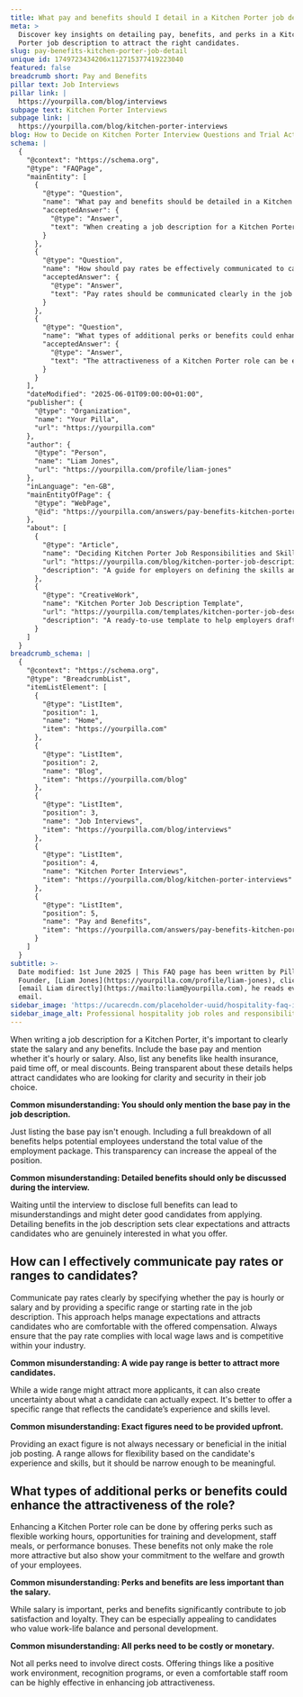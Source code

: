 ```yaml
---
title: What pay and benefits should I detail in a Kitchen Porter job description?
meta: >
  Discover key insights on detailing pay, benefits, and perks in a Kitchen
  Porter job description to attract the right candidates.
slug: pay-benefits-kitchen-porter-job-detail
unique id: 1749723434206x112715377419223040
featured: false
breadcrumb short: Pay and Benefits
pillar text: Job Interviews
pillar link: |
  https://yourpilla.com/blog/interviews
subpage text: Kitchen Porter Interviews
subpage link: |
  https://yourpilla.com/blog/kitchen-porter-interviews
blog: How to Decide on Kitchen Porter Interview Questions and Trial Activities
schema: |
  {
    "@context": "https://schema.org",
    "@type": "FAQPage",
    "mainEntity": [
      {
        "@type": "Question",
        "name": "What pay and benefits should be detailed in a Kitchen Porter job description?",
        "acceptedAnswer": {
          "@type": "Answer",
          "text": "When creating a job description for a Kitchen Porter, it is important to clearly state the salary, whether it is hourly or salary-based, and list all benefits such as health insurance, paid time off, or meal discounts. Transparency in outlining the total compensation package including all perks enhances the appeal of the position and attracts candidates who value clarity and security in their employment."
        }
      },
      {
        "@type": "Question",
        "name": "How should pay rates be effectively communicated to candidates in job descriptions?",
        "acceptedAnswer": {
          "@type": "Answer",
          "text": "Pay rates should be communicated clearly in the job description by specifying whether the compensation is hourly or salary-based and providing a specific range or starting rate. It's important to ensure the pay structure complies with local employment laws and is competitive in the industry, offering a narrow range to manage expectations while allowing flexibility based on the candidate's qualifications."
        }
      },
      {
        "@type": "Question",
        "name": "What types of additional perks or benefits could enhance the attractiveness of a Kitchen Porter role?",
        "acceptedAnswer": {
          "@type": "Answer",
          "text": "The attractiveness of a Kitchen Porter role can be enhanced by offering perks such as flexible working hours, training opportunities, staff meals, or performance bonuses. Non-costly benefits like a positive work environment, recognition programs, and a comfortable staff area also contribute significantly to job attractiveness, showing a commitment to employee welfare and growth."
        }
      }
    ],
    "dateModified": "2025-06-01T09:00:00+01:00",
    "publisher": {
      "@type": "Organization",
      "name": "Your Pilla",
      "url": "https://yourpilla.com"
    },
    "author": {
      "@type": "Person",
      "name": "Liam Jones",
      "url": "https://yourpilla.com/profile/liam-jones"
    },
    "inLanguage": "en-GB",
    "mainEntityOfPage": {
      "@type": "WebPage",
      "@id": "https://yourpilla.com/answers/pay-benefits-kitchen-porter-job-detail"
    },
    "about": [
      {
        "@type": "Article",
        "name": "Deciding Kitchen Porter Job Responsibilities and Skills",
        "url": "https://yourpilla.com/blog/kitchen-porter-job-description",
        "description": "A guide for employers on defining the skills and responsibilities required from a Kitchen Porter to ensure a comprehensive job description."
      },
      {
        "@type": "CreativeWork",
        "name": "Kitchen Porter Job Description Template",
        "url": "https://yourpilla.com/templates/kitchen-porter-job-description",
        "description": "A ready-to-use template to help employers draft detailed and effective job descriptions for Kitchen Porter positions."
      }
    ]
  }
breadcrumb_schema: |
  {
    "@context": "https://schema.org",
    "@type": "BreadcrumbList",
    "itemListElement": [
      {
        "@type": "ListItem",
        "position": 1,
        "name": "Home",
        "item": "https://yourpilla.com"
      },
      {
        "@type": "ListItem",
        "position": 2,
        "name": "Blog",
        "item": "https://yourpilla.com/blog"
      },
      {
        "@type": "ListItem",
        "position": 3,
        "name": "Job Interviews",
        "item": "https://yourpilla.com/blog/interviews"
      },
      {
        "@type": "ListItem",
        "position": 4,
        "name": "Kitchen Porter Interviews",
        "item": "https://yourpilla.com/blog/kitchen-porter-interviews"
      },
      {
        "@type": "ListItem",
        "position": 5,
        "name": "Pay and Benefits",
        "item": "https://yourpilla.com/answers/pay-benefits-kitchen-porter-job-detail"
      }
    ]
  }
subtitle: >-
  Date modified: 1st June 2025 | This FAQ page has been written by Pilla
  Founder, [Liam Jones](https://yourpilla.com/profile/liam-jones), click to
  [email Liam directly](https://mailto:liam@yourpilla.com), he reads every
  email.
sidebar_image: 'https://ucarecdn.com/placeholder-uuid/hospitality-faq-image.jpg'
sidebar_image_alt: Professional hospitality job roles and responsibilities
---
```

When writing a job description for a Kitchen Porter, it's important to clearly state the salary and any benefits. Include the base pay and mention whether it's hourly or salary. Also, list any benefits like health insurance, paid time off, or meal discounts. Being transparent about these details helps attract candidates who are looking for clarity and security in their job choice.

**Common misunderstanding: You should only mention the base pay in the job description.**

Just listing the base pay isn't enough. Including a full breakdown of all benefits helps potential employees understand the total value of the employment package. This transparency can increase the appeal of the position.

**Common misunderstanding: Detailed benefits should only be discussed during the interview.**

Waiting until the interview to disclose full benefits can lead to misunderstandings and might deter good candidates from applying. Detailing benefits in the job description sets clear expectations and attracts candidates who are genuinely interested in what you offer.

## How can I effectively communicate pay rates or ranges to candidates?

Communicate pay rates clearly by specifying whether the pay is hourly or salary and by providing a specific range or starting rate in the job description. This approach helps manage expectations and attracts candidates who are comfortable with the offered compensation. Always ensure that the pay rate complies with local wage laws and is competitive within your industry.

**Common misunderstanding: A wide pay range is better to attract more candidates.**

While a wide range might attract more applicants, it can also create uncertainty about what a candidate can actually expect. It's better to offer a specific range that reflects the candidate’s experience and skills level.

**Common misunderstanding: Exact figures need to be provided upfront.**

Providing an exact figure is not always necessary or beneficial in the initial job posting. A range allows for flexibility based on the candidate's experience and skills, but it should be narrow enough to be meaningful.

## What types of additional perks or benefits could enhance the attractiveness of the role?

Enhancing a Kitchen Porter role can be done by offering perks such as flexible working hours, opportunities for training and development, staff meals, or performance bonuses. These benefits not only make the role more attractive but also show your commitment to the welfare and growth of your employees.

**Common misunderstanding: Perks and benefits are less important than the salary.**

While salary is important, perks and benefits significantly contribute to job satisfaction and loyalty. They can be especially appealing to candidates who value work-life balance and personal development.

**Common misunderstanding: All perks need to be costly or monetary.**

Not all perks need to involve direct costs. Offering things like a positive work environment, recognition programs, or even a comfortable staff room can be highly effective in enhancing job attractiveness.
